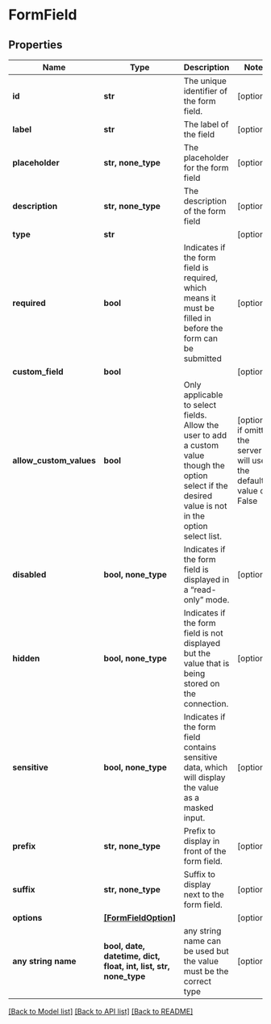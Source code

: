 # FormField


## Properties
Name | Type | Description | Notes
------------ | ------------- | ------------- | -------------
**id** | **str** | The unique identifier of the form field. | [optional] 
**label** | **str** | The label of the field | [optional] 
**placeholder** | **str, none_type** | The placeholder for the form field | [optional] 
**description** | **str, none_type** | The description of the form field | [optional] 
**type** | **str** |  | [optional] 
**required** | **bool** | Indicates if the form field is required, which means it must be filled in before the form can be submitted | [optional] 
**custom_field** | **bool** |  | [optional] 
**allow_custom_values** | **bool** | Only applicable to select fields. Allow the user to add a custom value though the option select if the desired value is not in the option select list. | [optional]  if omitted the server will use the default value of False
**disabled** | **bool, none_type** | Indicates if the form field is displayed in a “read-only” mode. | [optional] 
**hidden** | **bool, none_type** | Indicates if the form field is not displayed but the value that is being stored on the connection. | [optional] 
**sensitive** | **bool, none_type** | Indicates if the form field contains sensitive data, which will display the value as a masked input. | [optional] 
**prefix** | **str, none_type** | Prefix to display in front of the form field. | [optional] 
**suffix** | **str, none_type** | Suffix to display next to the form field. | [optional] 
**options** | [**[FormFieldOption]**](FormFieldOption.md) |  | [optional] 
**any string name** | **bool, date, datetime, dict, float, int, list, str, none_type** | any string name can be used but the value must be the correct type | [optional]

[[Back to Model list]](../../README.md#documentation-for-models) [[Back to API list]](../../README.md#documentation-for-api-endpoints) [[Back to README]](../../README.md)



